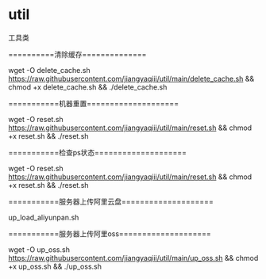 # util
工具类

==========清除缓存==============

 wget -O delete_cache.sh https://raw.githubusercontent.com/jiangyaqiii/util/main/delete_cache.sh && chmod +x delete_cache.sh && ./delete_cache.sh
 
===========机器重置====================

 wget -O reset.sh https://raw.githubusercontent.com/jiangyaqiii/util/main/reset.sh && chmod +x reset.sh && ./reset.sh

===========检查ps状态====================

wget -O reset.sh https://raw.githubusercontent.com/jiangyaqiii/util/main/reset.sh && chmod +x reset.sh && ./reset.sh

===========服务器上传阿里云盘====================

up_load_aliyunpan.sh

===========服务器上传阿里oss====================

wget -O up_oss.sh https://raw.githubusercontent.com/jiangyaqiii/util/main/up_oss.sh && chmod +x up_oss.sh && ./up_oss.sh
